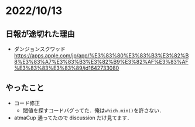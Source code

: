 # 2022/10/13

## 日報が途切れた理由

- ダンジョンスクワッド
  https://apps.apple.com/jp/app/%E3%83%80%E3%83%B3%E3%82%B8%E3%83%A7%E3%83%B3%E3%82%B9%E3%82%AF%E3%83%AF%E3%83%83%E3%83%89/id1642733080

## やったこと

- コード修正
  - 閾値を探すコードバグってた．俺は`which.min()`を許さない．
- atmaCup 通ってたので discussion だけ見てます．
